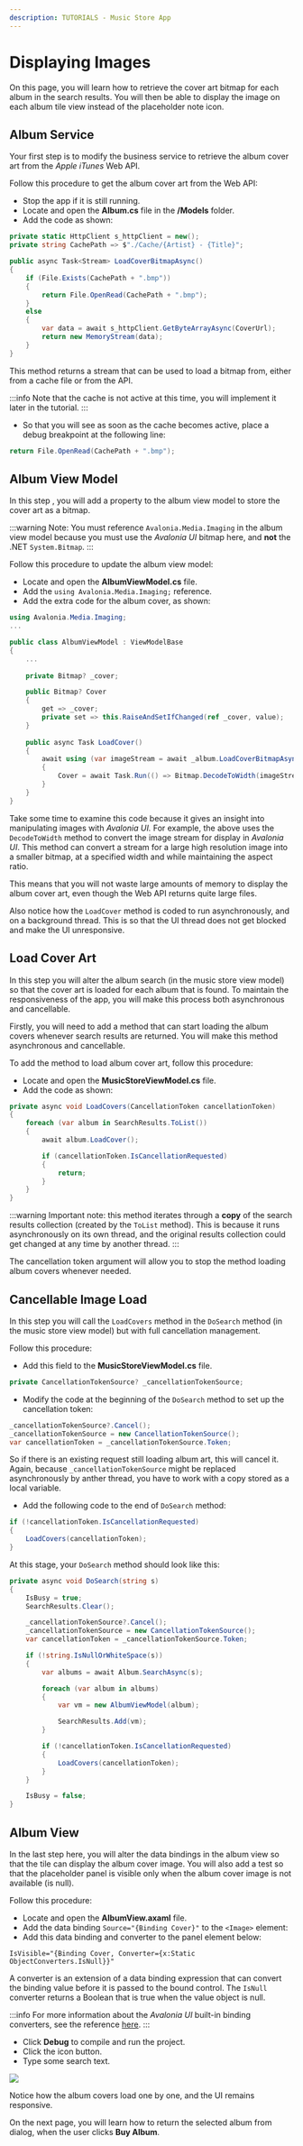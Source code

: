 ```yaml
---
description: TUTORIALS - Music Store App
---
```


# Displaying Images

On this page, you will learn how to retrieve the cover art bitmap for each album in the search results. You will then be able to display the image on each album tile view instead of the placeholder note icon.&#x20;

## Album Service <a href="#displaying-album-cover-images" id="displaying-album-cover-images"></a>

Your first step is to modify the business service to retrieve the album cover art from the _Apple iTunes_ Web API.

Follow this procedure to get the album cover art from the Web API:

- Stop the app if it is still running.
- Locate and open the **Album.cs** file in the **/Models** folder.
- Add the code as shown:

```csharp
private static HttpClient s_httpClient = new();
private string CachePath => $"./Cache/{Artist} - {Title}";

public async Task<Stream> LoadCoverBitmapAsync()
{
    if (File.Exists(CachePath + ".bmp"))
    {
        return File.OpenRead(CachePath + ".bmp");
    }
    else
    {
        var data = await s_httpClient.GetByteArrayAsync(CoverUrl);
        return new MemoryStream(data);
    }
}
```

This method returns a stream that can be used to load a bitmap from, either from a cache file or from the API.&#x20;

:::info
Note that the cache is not active at this time, you will implement it later in the tutorial.&#x20;
:::

- So that you will see as soon as the cache becomes active, place a debug breakpoint at the following line:&#x20;

```csharp
return File.OpenRead(CachePath + ".bmp");
```

## Album View Model

In this step , you will add a property to the album view model to store the cover art as a bitmap.

:::warning
Note: You must reference `Avalonia.Media.Imaging` in the album view model because you must use the _Avalonia UI_ bitmap here, and **not** the .NET `System.Bitmap`.&#x20;
:::

Follow this procedure to update the album view model:

- Locate and open the **AlbumViewModel.cs** file.
- Add the `using Avalonia.Media.Imaging;` reference.
- Add the extra code for the album cover, as shown:

```csharp
using Avalonia.Media.Imaging;
...

public class AlbumViewModel : ViewModelBase
{
    ...
    
    private Bitmap? _cover;

    public Bitmap? Cover
    {
        get => _cover;
        private set => this.RaiseAndSetIfChanged(ref _cover, value);
    }
    
    public async Task LoadCover()
    {
        await using (var imageStream = await _album.LoadCoverBitmapAsync())
        {
            Cover = await Task.Run(() => Bitmap.DecodeToWidth(imageStream, 400));
        }
    }
}   
```

Take some time to examine this code because it gives an insight into manipulating images with _Avalonia UI._ For example, the above uses the `DecodeToWidth` method to convert the image stream for display in _Avalonia UI_. This method can convert a stream for a large high resolution image into a smaller bitmap, at a specified width and while maintaining the aspect ratio.

This means that you will not waste large amounts of memory to display the album cover art, even though the Web API returns quite large files.&#x20;

Also notice how the `LoadCover` method is coded to run asynchronously, and on a background thread. This is so that the UI thread does not get blocked and make the UI unresponsive.&#x20;

## Load Cover Art

In this step you will alter the album search (in the music store view model) so that the cover art is loaded for each album that is found. To maintain the responsiveness of the app, you will make this process both asynchronous and cancellable.  &#x20;

Firstly, you will need to add a method that can start loading the album covers whenever search results are returned. You will make this method asynchronous and cancellable.&#x20;

To add the method to load album cover art, follow this procedure:

- Locate and open the **MusicStoreViewModel.cs** file.
- Add the code as shown:

```csharp
private async void LoadCovers(CancellationToken cancellationToken)
{
    foreach (var album in SearchResults.ToList())
    {
        await album.LoadCover();

        if (cancellationToken.IsCancellationRequested)
        {
            return;
        }
    }
}
```

:::warning
Important note: this method iterates through a **copy** of the search results collection  (created by the `ToList` method). This is because it runs asynchronously on its own thread, and the original  results collection could get changed at any time by another thread.
:::

The cancellation token argument will allow you to stop the method loading album covers whenever needed.

## Cancellable Image Load

In this step you will call the `LoadCovers` method in the `DoSearch` method (in the music store view model) but with full cancellation management. &#x20;

Follow this procedure:

- Add this field to the **MusicStoreViewModel.cs** file.

```csharp
private CancellationTokenSource? _cancellationTokenSource;
```

- Modify the code at the beginning of the `DoSearch` method to set up the cancellation token:

```csharp
_cancellationTokenSource?.Cancel();
_cancellationTokenSource = new CancellationTokenSource();
var cancellationToken = _cancellationTokenSource.Token;
```

So if there is an existing request still loading album art, this will cancel it. Again, because `_cancellationTokenSource` might be replaced asynchronously by anther thread, you have to work with a copy stored as a local variable.

- Add the following code to the end of `DoSearch` method:&#x20;

```csharp
if (!cancellationToken.IsCancellationRequested)
{
    LoadCovers(cancellationToken);
}
```

At this stage, your `DoSearch` method should look like this:

```csharp
private async void DoSearch(string s)
{
    IsBusy = true;
    SearchResults.Clear();

    _cancellationTokenSource?.Cancel();
    _cancellationTokenSource = new CancellationTokenSource();
    var cancellationToken = _cancellationTokenSource.Token;

    if (!string.IsNullOrWhiteSpace(s))
    {
        var albums = await Album.SearchAsync(s);

        foreach (var album in albums)
        {
            var vm = new AlbumViewModel(album);

            SearchResults.Add(vm);
        }

        if (!cancellationToken.IsCancellationRequested)
        {
            LoadCovers(cancellationToken);
        }
    }

    IsBusy = false;
}
```

## Album View

In the last step here, you will alter the data bindings in the album view so that the tile can display the album cover image. You will also add a test so that the placeholder panel is visible only when the album cover image is not available (is null).

Follow this procedure:

- Locate and open the **AlbumView.axaml** file.
- Add the data binding `Source="{Binding Cover}"` to the `<Image>` element:
- Add this data binding and converter to the panel element below:

```
IsVisible="{Binding Cover, Converter={x:Static ObjectConverters.IsNull}}"
```

A converter is an extension of a data binding expression that can convert the binding value before it is passed to the bound control. The `IsNull` converter returns a Boolean that is true when the value object is null.

:::info
For more information about the _Avalonia UI_ built-in binding converters, see the reference [here](../../reference/built-in-data-binding-converters.md).&#x20;
:::

- Click **Debug** to compile and run the project.
- Click the icon button.
- Type some search text.

![](images/image-20210310173858088.png)

Notice how the album covers load one by one, and the UI remains responsive.

On the next page, you will learn how to return the selected album from dialog, when the user clicks  **Buy Album**.&#x20;
